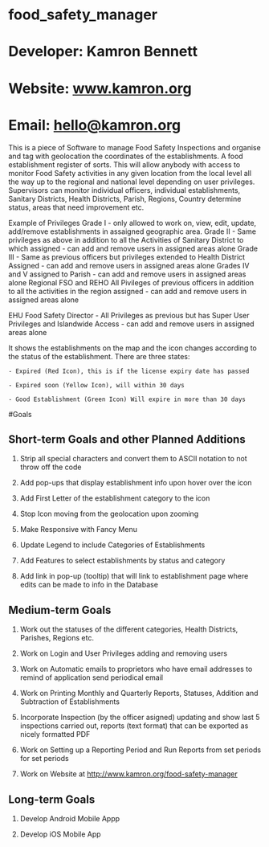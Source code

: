 # food_safety_manager
# Developer: Kamron Bennett
# Website: www.kamron.org
# Email: hello@kamron.org

This is a piece of Software to manage Food Safety Inspections and organise and tag with geolocation the coordinates of the establishments. A food establishment register of sorts. This will allow anybody with access to monitor Food Safety activities in any given location from the local level all the way up to the regional and national level depending on user privileges. Supervisors can monitor individual officers, individual establishments, Sanitary Districts, Health Districts, Parish, Regions, Country determine status, areas that need improvement etc.

Example of Privileges
Grade I - only allowed to work on, view, edit, update, add/remove establishments in assaigned geographic area.
Grade II - Same privileges as above in addition to all the Activities of Sanitary District to which assigned - can add and remove users in assigned areas alone
Grade III - Same as previous officers but privileges extended to Health District Assigned - can add and remove users in assigned areas alone
Grades IV and V assigned to Parish - can add and remove users in assigned areas alone
Regional FSO and REHO All Pivileges of previous officers in addition to all the activities in the region assigned - can add and remove users in assigned areas alone

EHU Food Safety Director - All Privileges as previous but has Super User Privileges and Islandwide Access - can add and remove users in assigned areas alone

It shows the establishments on the map and the icon changes according to the status of the establishment. There are three states:

    - Expired (Red Icon), this is if the license expiry date has passed 
    
    - Expired soon (Yellow Icon), will within 30 days
    
    - Good Establishment (Green Icon) Will expire in more than 30 days
    
#Goals


## Short-term Goals and other Planned Additions

1. Strip all special characters and convert them to ASCII notation to not throw off the code

2. Add pop-ups that display establishment info upon hover over the icon

3. Add First Letter of the establishment category to the icon

4. Stop Icon moving from the geolocation upon zooming

5. Make Responsive with Fancy Menu

6. Update Legend to include Categories of Establishments

7. Add Features to select establishments by status and category

8. Add link in pop-up (tooltip) that will link to establishment page where edits can be made to info in the Database


## Medium-term Goals
1. Work out the statuses of the different categories, Health Districts, Parishes, Regions etc.

2. Work on Login and User Privileges adding and removing users

3. Work on Automatic emails to proprietors who have email addresses to remind of application send periodical email

4. Work on Printing Monthly and Quarterly Reports, Statuses, Addition and Subtraction of Establishments

5. Incorporate Inspection (by the officer asigned) updating and show last 5 inspections carried out, reports (text format) that can be exported as nicely formatted PDF

6. Work on Setting up a Reporting Period and Run Reports from set periods for set periods

7. Work on Website at http://www.kamron.org/food-safety-manager

## Long-term Goals
1. Develop Android Mobile Appp

2. Develop iOS Mobile App
